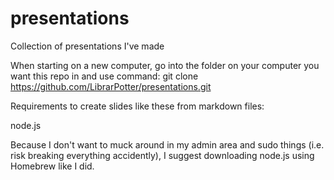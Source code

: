 # presentations
Collection of presentations I've made


When starting on a new computer, go into the folder on your computer you want this repo in and use command: git clone https://github.com/LibrarPotter/presentations.git

Requirements to create slides like these from markdown files:

node.js 

Because I don't want to muck around in my admin area and sudo things (i.e. risk breaking everything accidently), I suggest downloading node.js using Homebrew like I did.

